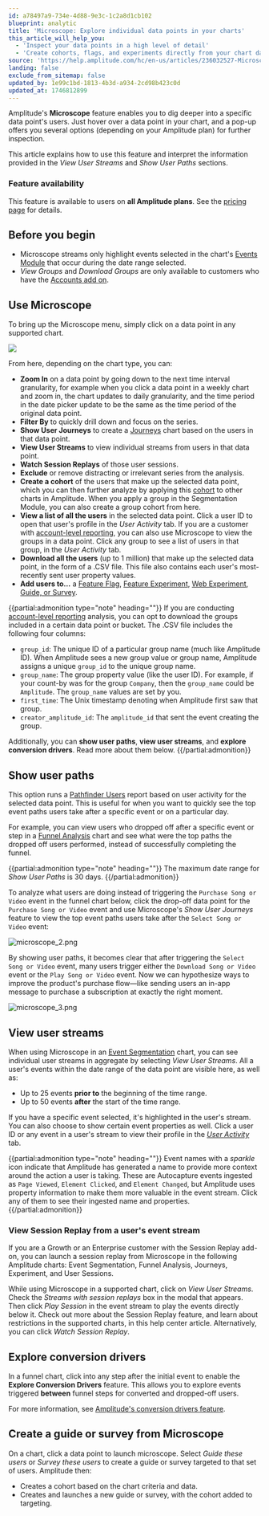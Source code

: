 ```yaml
---
id: a78497a9-734e-4d88-9e3c-1c2a8d1cb102
blueprint: analytic
title: 'Microscope: Explore individual data points in your charts'
this_article_will_help_you:
  - 'Inspect your data points in a high level of detail'
  - 'Create cohorts, flags, and experiments directly from your chart data points'
source: 'https://help.amplitude.com/hc/en-us/articles/236032527-Microscope-Explore-individual-data-points-in-your-charts'
landing: false
exclude_from_sitemap: false
updated_by: 1e99c1bd-1813-4b3d-a934-2cd98b423c0d
updated_at: 1746812899
---
```

Amplitude's **Microscope** feature enables you to dig deeper into a specific data point's users. Just hover over a data point in your chart, and a pop-up offers you several options (depending on your Amplitude plan) for further inspection.

This article explains how to use this feature and interpret the information provided in the *View User Streams* and *Show User Paths* sections. 

### Feature availability

This feature is available to users on **all Amplitude plans**. See the [pricing page](https://amplitude.com/pricing) for details.

## Before you begin

* Microscope streams only highlight events selected in the chart's [Events Module](/docs/analytics/charts/build-charts-add-events) that occur during the date range selected.
* *View Groups* and *Download Groups* are only available to customers who have the [Accounts add on](docs/analytics/account-level-reporting).

## Use Microscope

To bring up the Microscope menu, simply click on a data point in any supported chart.

![](statamic://asset::help_center_conversions::analytics/microscope.png)

From here, depending on the chart type, you can:

* **Zoom In** on a data point by going down to the next time interval granularity, for example when you click a data point in a weekly chart and zoom in, the chart updates to daily granularity, and the time period in the date picker update to be the same as the time period of the original data point.
* **Filter By** to quickly drill down and focus on the series.
* **Show User Journeys** to create a [Journeys](/docs/analytics/charts/journeys) chart based on the users in that data point.
* **View User Streams** to view individual streams from users in that data point.
* **Watch Session Replays** of those user sessions.
* **Exclude** or remove distracting or irrelevant series from the analysis.
* **Create a cohort** of the users that make up the selected data point, which you can then further analyze by applying this [cohort](/docs/analytics/behavioral-cohorts) to other charts in Amplitude. When you apply a group in the Segmentation Module, you can also create a group cohort from here.
* **View a list of all the users** in the selected data point. Click a user ID to open that user's profile in the *User Activity* tab. If you are a customer with [account-level reporting](/docs/analytics/account-level-reporting), you can also use Microscope to view the groups in a data point. Click any group to see a list of users in that group, in the *User Activity* tab.
* **Download all the users** (up to 1 million) that make up the selected data point, in the form of a .CSV file. This file also contains each user's most-recently sent user property values.
* **Add users to...** a [Feature Flag](/docs/feature-experiment/workflow/feature-flag-rollouts), [Feature Experiment](/docs/feature-experiment), [Web Experiment](/docs/web-experiment), [Guide, or Survey](/docs/guides-and-surveys).

{{partial:admonition type="note" heading=""}}
If you are conducting [account-level reporting](/docs/analytics/account-level-reporting) analysis, you can opt to download the groups included in a certain data point or bucket. The .CSV file includes the following four columns:

* `group_id`: The unique ID of a particular group name (much like Amplitude ID). When Amplitude sees a new group value or group name, Amplitude assigns a unique `group_id` to the unique group name.
* `group_name`: The group property value (like the user ID). For example, if your count-by was for the group `Company`, then the `group_name` could be `Amplitude`. The `group_name` values are set by you.
* `first_time`: The Unix timestamp denoting when Amplitude first saw that group.
* `creator_amplitude_id`: The `amplitude_id` that sent the event creating the group.

Additionally, you can **show user paths**, **view user streams**, and **explore conversion drivers**. Read more about them below.
{{/partial:admonition}}


## Show user paths

This option runs a [Pathfinder Users](/docs/analytics/charts/journeys/journeys-understand-paths) report based on user activity for the selected data point. This is useful for when you want to quickly see the top event paths users take after a specific event or on a particular day.

For example, you can view users who dropped off after a specific event or step in a [Funnel Analysis](/docs/analytics/charts/funnel-analysis/funnel-analysis-build) chart and see what were the top paths the dropped off users performed, instead of successfully completing the funnel.

{{partial:admonition type="note" heading=""}}
The maximum date range for *Show User Paths* is 30 days.
{{/partial:admonition}}

To analyze what users are doing instead of triggering the `Purchase Song or Video` event in the funnel chart below, click the drop-off data point for the `Purchase
 Song or Video` event and use Microscope's *Show User Journeys* feature to view the top event paths users take after the `Select Song or Video` event:

![microscope_2.png](/docs/output/img/analytics/microscope-2.png)

By showing user paths, it becomes clear that after triggering the `Select Song or Video` event, many users trigger either the `Download Song or Video` event or the `Play Song or Video` event. Now we can hypothesize ways to improve the product's purchase flow—like sending users an in-app message to purchase a subscription at exactly the right moment.

![microscope_3.png](/docs/output/img/analytics/microscope-3.png)

## View user streams

When using Microscope in an [Event Segmentation](/docs/analytics/charts/event-segmentation/event-segmentation-build) chart, you can see individual user streams in aggregate by selecting *View User Streams*. All a user's events within the date range of the data point are visible here, as well as:

* Up to 25 events **prior to** the beginning of the time range.
* Up to 50 events **after** the start of the time range.

If you have a specific event selected, it's highlighted in the user's stream. You can also choose to show certain event properties as well. Click a user ID or any event in a user's stream to view their profile in the *[User Activity](/docs/analytics/user-data-lookup)* tab.

{{partial:admonition type="note" heading=""}}
Event names with a *sparkle* icon indicate that Amplitude has generated a name to provide more context around the action a user is taking. These are Autocapture events ingested as `Page Viewed`, `Element Clicked`, and `Element Changed`, but Amplitude uses property information to make them more valuable in the event stream. Click any of them to see their ingested name and properties.
{{/partial:admonition}}

### View Session Replay from a user's event stream

If you are a Growth or an Enterprise customer with the Session Replay add-on, you can launch a session replay from Microscope in the following Amplitude charts: Event Segmentation, Funnel Analysis, Journeys, Experiment, and User Sessions.

While using Microscope in a supported chart, click on *View User Streams*. Check the *Streams with session replays* box in the modal that appears. Then click *Play Session* in the event stream to play the events directly below it. Check out more about the Session Replay feature, and learn about restrictions in the supported charts, in this help center article. Alternatively, you can click *Watch Session Replay*.

## Explore conversion drivers

In a funnel chart, click into any step after the initial event to enable the **Explore Conversion Drivers** feature. This allows you to explore events triggered **between** funnel steps for converted and dropped-off users.

For more information, see [Amplitude's conversion drivers feature](/docs/analytics/charts/funnel-analysis/funnel-analysis-identify-conversion-drivers).

## Create a guide or survey from Microscope

On a chart, click a data point to launch microscope. Select *Guide these users* or *Survey these users* to create a guide or survey targeted to that set of users. Amplitude then:

* Creates a cohort based on the chart criteria and data.
* Creates and launches a new guide or survey, with the cohort added to targeting.
